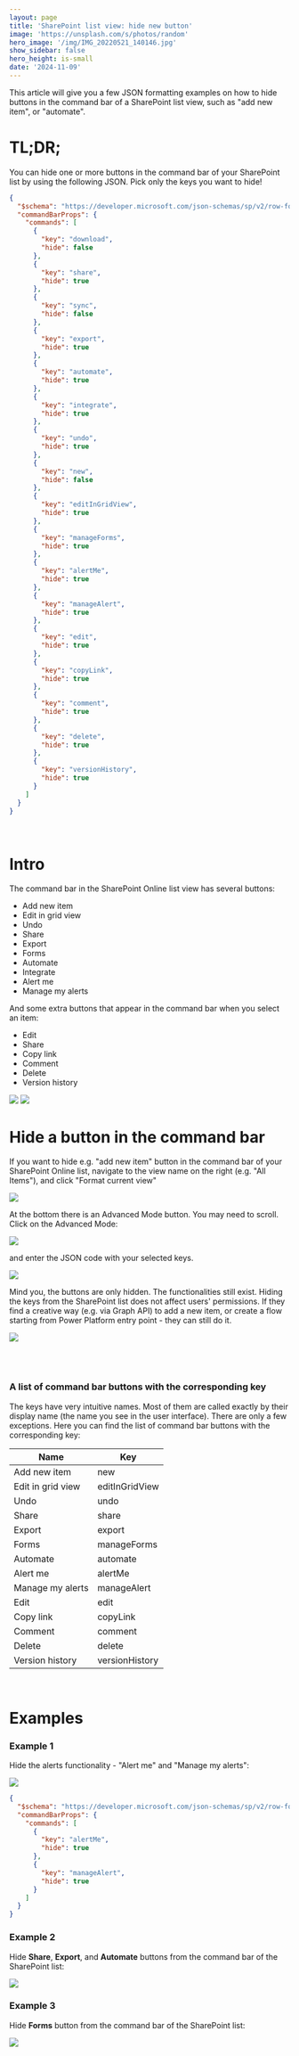 ```yaml
---
layout: page
title: 'SharePoint list view: hide new button'
image: 'https://unsplash.com/s/photos/random'
hero_image: '/img/IMG_20220521_140146.jpg'
show_sidebar: false
hero_height: is-small
date: '2024-11-09'
---
```



This article will give you a few JSON formatting examples on how to hide buttons in the command bar of a SharePoint list view, such as "add new item", or "automate". 


# TL;DR;

You can hide one or more buttons in the command bar of your SharePoint list by using the following JSON. Pick only the keys you want to hide!

```json
{
  "$schema": "https://developer.microsoft.com/json-schemas/sp/v2/row-formatting.schema.json",
  "commandBarProps": {
    "commands": [
      {
        "key": "download",
        "hide": false
      },
      {
        "key": "share",
        "hide": true
      },
      {
        "key": "sync",
        "hide": false
      },
      {
        "key": "export",
        "hide": true
      },
      {
        "key": "automate",
        "hide": true
      },
      {
        "key": "integrate",
        "hide": true
      },
      {
        "key": "undo",
        "hide": true
      },
      {
        "key": "new",
        "hide": false
      },
      {
        "key": "editInGridView",
        "hide": true
      },
      {
        "key": "manageForms",
        "hide": true
      },
      {
        "key": "alertMe",
        "hide": true
      },
      {
        "key": "manageAlert",
        "hide": true
      },
      {
        "key": "edit",
        "hide": true
      },
      {
        "key": "copyLink",
        "hide": true
      },
      {
        "key": "comment",
        "hide": true
      },
      {
        "key": "delete",
        "hide": true
      },
      {
        "key": "versionHistory",
        "hide": true
      }
    ]
  }
}

```

<br/>


# Intro

The command bar in the SharePoint Online list view has several buttons:

* Add new item
* Edit in grid view
* Undo
* Share
* Export
* Forms
* Automate
* Integrate
* Alert me
* Manage my alerts


And some extra buttons that appear in the command bar when you select an item:

* Edit
* Share
* Copy link
* Comment
* Delete
* Version history


<img src="/articles/img/hidebuttons7.png" >

<img src="/articles/images/hidebuttons.png" >

<br/>

# Hide a button in the command bar

If you want to hide e.g. "add new item" button in the command bar of your SharePoint Online list, navigate to the view name on the right (e.g. "All Items"), and click "Format current view"

<img src="/articles/img/hidebuttons3.png" >

 At the bottom there is an Advanced Mode button. You may need to scroll. Click on the Advanced Mode:

<img src="/articles/img/hidebuttons2.png" >

and enter the JSON code with your selected keys.  

<img src="/articles/images/hidebuttons4.png" >



Mind you, the buttons are only hidden. The functionalities still exist. Hiding the keys from the SharePoint list does not affect users' permissions. If they find a creative way (e.g. via Graph API) to add a new item, or create a flow starting from Power Platform entry point - they can still do it.

<img src="/articles/images/hidebuttons.png" >

<br/><br/>

### A list of command bar buttons with the corresponding key

The keys have very intuitive names. Most of them are called exactly by their display name (the name you see in the user interface). There are only a few exceptions. Here you can find the list of command bar buttons with the corresponding key:

| Name | Key |
| -------- | ------- |
| Add new item | new |
| Edit in grid view | editInGridView |
| Undo | undo |
| Share | share |
| Export | export |
| Forms | manageForms |
| Automate| automate |
| Alert me | alertMe |
| Manage my alerts | manageAlert |
| Edit | edit |
| Copy link | copyLink |
| Comment | comment |
| Delete | delete |
| Version history | versionHistory |


<br/>

# Examples

### Example 1

Hide the alerts functionality - "Alert me" and "Manage my alerts":

<img src="/articles/images/hidebuttons5.png" >


```json
{
  "$schema": "https://developer.microsoft.com/json-schemas/sp/v2/row-formatting.schema.json",
  "commandBarProps": {
    "commands": [
      {
        "key": "alertMe",
        "hide": true
      },
      {
        "key": "manageAlert",
        "hide": true
      }
    ]
  }
}

```

### Example 2

Hide **Share**, **Export**, and **Automate** buttons from the command bar of the SharePoint list:

<img src="/articles/images/hidebuttons4.png" >

### Example 3

Hide **Forms** button from the command bar of the SharePoint list:

<img src="/articles/images/hidebuttons6.png" >